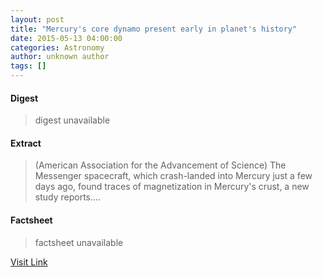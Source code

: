 ```yaml
---
layout: post
title: "Mercury's core dynamo present early in planet's history"
date: 2015-05-13 04:00:00
categories: Astronomy
author: unknown author
tags: []
---
```



#### Digest
>digest unavailable

#### Extract
>(American Association for the Advancement of Science) The Messenger spacecraft, which crash-landed into Mercury just a few days ago, found traces of magnetization in Mercury's crust, a new study reports....

#### Factsheet
>factsheet unavailable

[Visit Link](http://www.eurekalert.org/pub_releases/2015-05/aaft-mcd051315.php)


